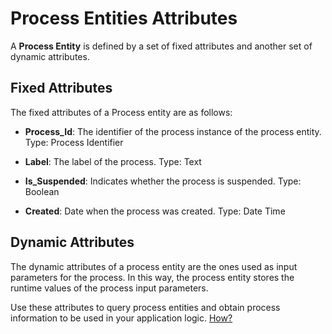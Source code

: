# Process Entities Attributes

A **Process Entity** is defined by a set of fixed attributes and another set of dynamic attributes.

## Fixed Attributes

The fixed attributes of a Process entity are as follows:

  * **Process_Id**: The identifier of the process instance of the process entity. Type: Process Identifier

  * **Label**: The label of the process. Type: Text

  * **Is_Suspended**: Indicates whether the process is suspended. Type: Boolean

  * **Created**: Date when the process was created. Type: Date Time

## Dynamic Attributes

The dynamic attributes of a process entity are the ones used as input parameters for the process. In this way, the process entity stores the runtime values of the process input parameters.

Use these attributes to query process entities and obtain process information to be used in your application logic. [How?](intro.md#using-a-process-entity)
